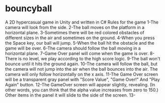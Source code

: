 # bouncyball
A 2D hypercasual game in Unity and written in C#
Rules for the game
1-The camera will look from the side. 
2-The ball moves on the platform in a horizontal plane.
3-Sometimes there will be red colored obstacles of different sizes 
  in the air and sometimes on the ground.
4-When you press the Space key, our ball will jump.
5-When the ball hit the obstacle and the game will be over.
6-The camera should follow the ball moving in a horizontal plane.
7-Game Over panel will come when the game is over.
8-There is no level, we play according to the high score logic.
9-The ball won't bounce until it hits the ground again.
10-The camera will follow the ball, but the camera will not jump 
  into the air when the ball bounces into the air. The camera will 
  only follow horizontally on the x axis.
11-The Game Over screen will be a transparent gray panel with 
  "Score Value", "Game Over!" And "Play Again" button.
12-The GameOver screen will appear slightly, revealing. (In other 
  words, you can think that the alpha value increases from zero to 
  150.) Other items in the panel it will slide to the side of the screen.
13-
